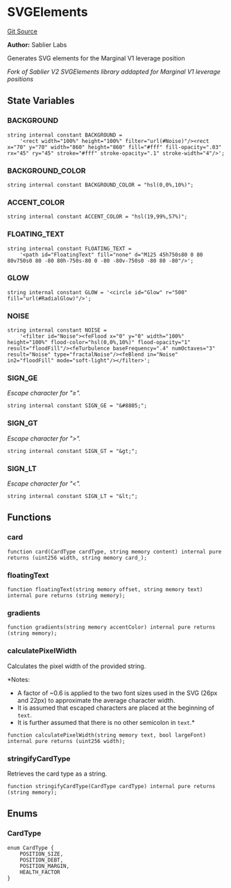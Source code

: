 # SVGElements
[Git Source](https://github.com/MarginalProtocol/v1-periphery/blob/d846d56fa6d1e439306e60a85e98fc298babb2f7/contracts/libraries/SVGElements.sol)

**Author:**
Sablier Labs

Generates SVG elements for the Marginal V1 leverage position

*Fork of Sablier V2 SVGElements library addapted for Marginal V1 leverage positions*


## State Variables
### BACKGROUND

```solidity
string internal constant BACKGROUND =
    '<rect width="100%" height="100%" filter="url(#Noise)"/><rect x="70" y="70" width="860" height="860" fill="#fff" fill-opacity=".03" rx="45" ry="45" stroke="#fff" stroke-opacity=".1" stroke-width="4"/>';
```


### BACKGROUND_COLOR

```solidity
string internal constant BACKGROUND_COLOR = "hsl(0,0%,10%)";
```


### ACCENT_COLOR

```solidity
string internal constant ACCENT_COLOR = "hsl(19,99%,57%)";
```


### FLOATING_TEXT

```solidity
string internal constant FLOATING_TEXT =
    '<path id="FloatingText" fill="none" d="M125 45h750s80 0 80 80v750s0 80 -80 80h-750s-80 0 -80 -80v-750s0 -80 80 -80"/>';
```


### GLOW

```solidity
string internal constant GLOW = '<circle id="Glow" r="500" fill="url(#RadialGlow)"/>';
```


### NOISE

```solidity
string internal constant NOISE =
    '<filter id="Noise"><feFlood x="0" y="0" width="100%" height="100%" flood-color="hsl(0,0%,10%)" flood-opacity="1" result="floodFill"/><feTurbulence baseFrequency=".4" numOctaves="3" result="Noise" type="fractalNoise"/><feBlend in="Noise" in2="floodFill" mode="soft-light"/></filter>';
```


### SIGN_GE
*Escape character for "≥".*


```solidity
string internal constant SIGN_GE = "&#8805;";
```


### SIGN_GT
*Escape character for ">".*


```solidity
string internal constant SIGN_GT = "&gt;";
```


### SIGN_LT
*Escape character for "<".*


```solidity
string internal constant SIGN_LT = "&lt;";
```


## Functions
### card


```solidity
function card(CardType cardType, string memory content) internal pure returns (uint256 width, string memory card_);
```

### floatingText


```solidity
function floatingText(string memory offset, string memory text) internal pure returns (string memory);
```

### gradients


```solidity
function gradients(string memory accentColor) internal pure returns (string memory);
```

### calculatePixelWidth

Calculates the pixel width of the provided string.

*Notes:
- A factor of ~0.6 is applied to the two font sizes used in the SVG (26px and 22px) to approximate the average
character width.
- It is assumed that escaped characters are placed at the beginning of `text`.
- It is further assumed that there is no other semicolon in `text`.*


```solidity
function calculatePixelWidth(string memory text, bool largeFont) internal pure returns (uint256 width);
```

### stringifyCardType

Retrieves the card type as a string.


```solidity
function stringifyCardType(CardType cardType) internal pure returns (string memory);
```

## Enums
### CardType

```solidity
enum CardType {
    POSITION_SIZE,
    POSITION_DEBT,
    POSITION_MARGIN,
    HEALTH_FACTOR
}
```

